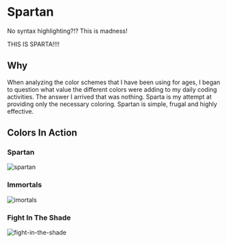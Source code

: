 # Spartan

No syntax highlighting?!? This is madness!

THIS IS SPARTA!!!!

## Why

When analyzing the color schemes that I have been using for ages, I began to
question what value the different colors were adding to my daily coding
activities. The answer I arrived that was nothing. Sparta is my attempt at
providing only the necessary coloring. Spartan is simple, frugal and highly
effective.

## Colors In Action

### Spartan

![spartan](https://cloud.githubusercontent.com/assets/4416952/16434641/9c28006a-3d56-11e6-92c7-a06042e99f78.gif)

### Immortals

![imortals](https://cloud.githubusercontent.com/assets/4416952/16434688/de476d14-3d56-11e6-9f79-15d80e3c4bfc.gif)

### Fight In The Shade

![fight-in-the-shade](https://cloud.githubusercontent.com/assets/4416952/16434704/021a6930-3d57-11e6-86e1-29e6b8508413.gif)
